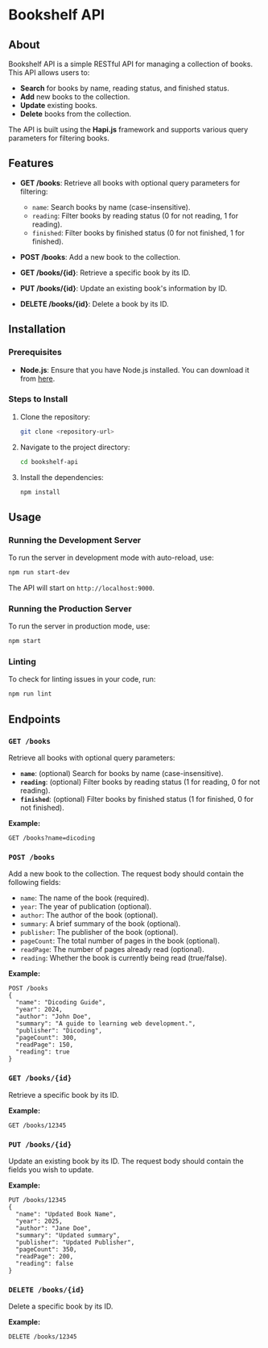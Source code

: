 # Bookshelf API

## About
Bookshelf API is a simple RESTful API for managing a collection of books. This API allows users to:
- **Search** for books by name, reading status, and finished status.
- **Add** new books to the collection.
- **Update** existing books.
- **Delete** books from the collection.

The API is built using the **Hapi.js** framework and supports various query parameters for filtering books.

## Features
- **GET /books**: Retrieve all books with optional query parameters for filtering:
  - `name`: Search books by name (case-insensitive).
  - `reading`: Filter books by reading status (0 for not reading, 1 for reading).
  - `finished`: Filter books by finished status (0 for not finished, 1 for finished).
  
- **POST /books**: Add a new book to the collection.
  
- **GET /books/{id}**: Retrieve a specific book by its ID.
  
- **PUT /books/{id}**: Update an existing book's information by ID.
  
- **DELETE /books/{id}**: Delete a book by its ID.

## Installation

### Prerequisites
- **Node.js**: Ensure that you have Node.js installed. You can download it from [here](https://nodejs.org/).

### Steps to Install
1. Clone the repository:
   ```bash
   git clone <repository-url>
   ```

2. Navigate to the project directory:
   ```bash
   cd bookshelf-api
   ```

3. Install the dependencies:
   ```bash
   npm install
   ```

## Usage

### Running the Development Server

To run the server in development mode with auto-reload, use:

```bash
npm run start-dev
```

The API will start on `http://localhost:9000`.

### Running the Production Server

To run the server in production mode, use:

```bash
npm start
```

### Linting

To check for linting issues in your code, run:

```bash
npm run lint
```

## Endpoints

### `GET /books`
Retrieve all books with optional query parameters:
- **`name`**: (optional) Search for books by name (case-insensitive).
- **`reading`**: (optional) Filter books by reading status (1 for reading, 0 for not reading).
- **`finished`**: (optional) Filter books by finished status (1 for finished, 0 for not finished).

**Example:**
```http
GET /books?name=dicoding
```

### `POST /books`
Add a new book to the collection. The request body should contain the following fields:
- `name`: The name of the book (required).
- `year`: The year of publication (optional).
- `author`: The author of the book (optional).
- `summary`: A brief summary of the book (optional).
- `publisher`: The publisher of the book (optional).
- `pageCount`: The total number of pages in the book (optional).
- `readPage`: The number of pages already read (optional).
- `reading`: Whether the book is currently being read (true/false).

**Example:**
```http
POST /books
{
  "name": "Dicoding Guide",
  "year": 2024,
  "author": "John Doe",
  "summary": "A guide to learning web development.",
  "publisher": "Dicoding",
  "pageCount": 300,
  "readPage": 150,
  "reading": true
}
```

### `GET /books/{id}`
Retrieve a specific book by its ID.

**Example:**
```http
GET /books/12345
```

### `PUT /books/{id}`
Update an existing book by its ID. The request body should contain the fields you wish to update.

**Example:**
```http
PUT /books/12345
{
  "name": "Updated Book Name",
  "year": 2025,
  "author": "Jane Doe",
  "summary": "Updated summary",
  "publisher": "Updated Publisher",
  "pageCount": 350,
  "readPage": 200,
  "reading": false
}
```

### `DELETE /books/{id}`
Delete a specific book by its ID.

**Example:**
```http
DELETE /books/12345
```
